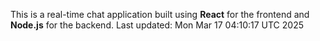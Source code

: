 This is a real-time chat application built using **React** for the frontend and **Node.js** for the backend.
Last updated: Mon Mar 17 04:10:17 UTC 2025
